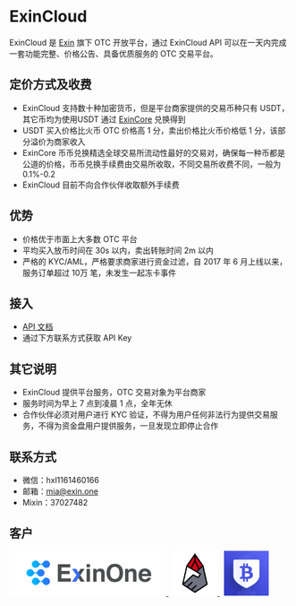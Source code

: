 # ExinCloud

ExinCloud 是 [Exin](https://exin.one) 旗下 OTC 开放平台，通过 ExinCloud API 可以在一天内完成一套功能完整、价格公告、具备优质服务的 OTC 交易平台。

## 定价方式及收费

- ExinCloud 支持数十种加密货币，但是平台商家提供的交易币种只有 USDT，其它币均为使用USDT 通过 [ExinCore](https://github.com/exinone/exincore) 兑换得到
- USDT 买入价格比火币 OTC 价格高 1 分，卖出价格比火币价格低 1 分，该部分溢价为商家收入
- ExinCore 币币兑换精选全球交易所流动性最好的交易对，确保每一种币都是公道的价格，币币兑换手续费由交易所收取，不同交易所收费不同，一般为 0.1%-0.2
- ExinCloud 目前不向合作伙伴收取额外手续费

## 优势

- 价格优于市面上大多数 OTC 平台
- 平均买入放币时间在 30s 以内，卖出转账时间 2m 以内
- 严格的 KYC/AML，严格要求商家进行资金过滤，自 2017 年 6 月上线以来，服务订单超过 10万 笔，未发生一起冻卡事件

## 接入

- [API 文档](http://htmlpreview.github.io/?https://github.com/ExinOne/exincloud/blob/master/index.html)
- 通过下方联系方式获取 API Key

## 其它说明

- ExinCloud 提供平台服务，OTC 交易对象为平台商家
- 服务时间为早上 7 点到凌晨 1 点，全年无休
- 合作伙伴必须对用户进行 KYC 验证，不得为用户任何非法行为提供交易服务，不得为资金盘用户提供服务，一旦发现立即停止合作

## 联系方式

- 微信：hxl1161460166
- 邮箱：mia@exin.one
- Mixin：37027482


## 客户

<p align="left">
  <a target="_blank" href="https://exinone.com">
    <img src="./logos/ExinOne.png" height="80">
  </a>
  &nbsp;
  <a target="_blank" href="https://coinmydex.com">
    <img src="./logos/CoinMyDEX.png" height="80">
  </a>
  &nbsp;
  <a target="_blank" href="https://abtc.one">
    <img src="./logos/abtc.png" height="80">
  </a>
</p>
